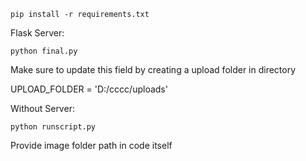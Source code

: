 
```
pip install -r requirements.txt
```


Flask Server: 

```
python final.py
```

Make sure to update this field by creating a upload folder in directory

UPLOAD_FOLDER = 'D:/cccc/uploads'



Without Server: 

```
python runscript.py 
```

Provide image folder path in code itself

